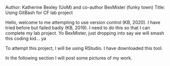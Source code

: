 Author: Katherine Bexley (UoM) and co-author BexMister (funky town)
Title: Using GitBash for CF lab project

Hello, welcome to me attempting to use version control (KB, 2020). I have tried before but failed badly (KB, 2019).
I need to do this so that I can complete my lab project.
Yo BexMister, just dropping into say we will smash this coding kid... ya

To attempt this project, I will be using RStudio. I have downloaded this tool.

In the following section I will post some pictures of my work.
